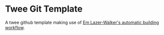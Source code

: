 # Twee Git Template
A twee github template making use of [Em Lazer-Walker's automatic building workflow](https://dev.to/lazerwalker/a-modern-developer-s-workflow-for-twine-4imp).
